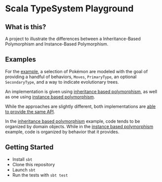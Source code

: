 # Scala TypeSystem Playground

## What is this? 
A project to illustrate the differences between a Inheritance-Based Polymorphism and Instance-Based Polymorphism.

## Examples

For the [example](/src/test/scala/sandbox/pokemon), a selection of Pokémon are modeled with the goal of providing a handful of behaviors, `Moves`, `PrimaryType`, an optional `SecondaryType`, and a way to indicate evolutionary trees.

An implementation is given using [inheritance based polymorphism](/src/test/scala/sandbox/pokemon/inheritance), as well as one using [instance based polymorphism](/src/test/scala/sandbox/pokemon/instances). 

While the approaches are slightly different, both implementations are [able to provide the same API](/src/test/scala/sandbox/pokemon/test).

In the [inheritance based polymorphism](/src/test/scala/sandbox/pokemon/inheritance) example, code tends to be organized by domain objects. 
While in the [instance based polymorphism](/src/test/scala/sandbox/pokemon/instances) example, code is organized by behavior that it provides. 



## Getting Started
- Install `sbt`
- Clone this repository 
- Launch `sbt`
- Run the tests with `sbt test`
